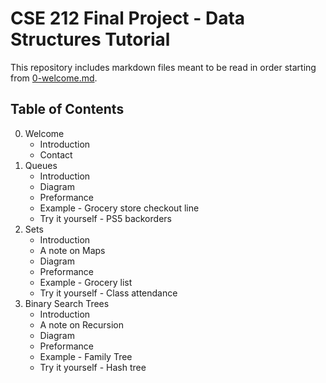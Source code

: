 # CSE 212 Final Project - Data Structures Tutorial
This repository includes markdown files meant to be read in order starting from [0-welcome.md](0-welcome.md).

## Table of Contents
0. Welcome
    * Introduction
    * Contact
1. Queues
    * Introduction
    * Diagram
    * Preformance
    * Example - Grocery store checkout line
    * Try it yourself - PS5 backorders
2. Sets
    * Introduction
    * A note on Maps
    * Diagram
    * Preformance
    * Example - Grocery list
    * Try it yourself - Class attendance
3. Binary Search Trees
    * Introduction
    * A note on Recursion
    * Diagram
    * Preformance
    * Example - Family Tree
    * Try it yourself - Hash tree